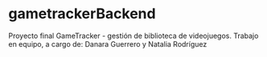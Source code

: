 # gametrackerBackend
Proyecto final GameTracker - gestión de biblioteca de videojuegos. Trabajo en equipo, a cargo de: Danara Guerrero y Natalia Rodríguez

